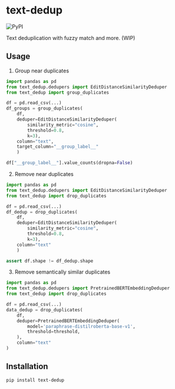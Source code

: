 # text-dedup
![PyPI](https://img.shields.io/pypi/v/text-dedup?style=plastic)

Text deduplication with fuzzy match and more. (WIP)

## Usage

1. Group near duplicates
```python
import pandas as pd
from text_dedup.dedupers import EditDistanceSimilarityDeduper
from text_dedup import group_duplicates

df = pd.read_csv(...)
df_groups = group_duplicates(
    df, 
    deduper=EditDistanceSimilarityDeduper(
        similarity_metric="cosine", 
        threshold=0.8, 
        k=3),
    column="text",
    target_column="__group_label__"
    )

df["__group_label__"].value_counts(dropna=False)
```

2. Remove near duplicates
```python
import pandas as pd
from text_dedup.dedupers import EditDistanceSimilarityDeduper
from text_dedup import drop_duplicates

df = pd.read_csv(...)
df_dedup = drop_duplicates(
    df, 
    deduper=EditDistanceSimilarityDeduper(
        similarity_metric="cosine", 
        threshold=0.8, 
        k=3),
    column="text"
    )

assert df.shape != df_dedup.shape
```

3. Remove semantically similar duplicates
```python
import pandas as pd
from text_dedup.dedupers import PretrainedBERTEmbeddingDeduper
from text_dedup import drop_duplicates

df = pd.read_csv(...)
data_dedup = drop_duplicates(
    df, 
    deduper=PretrainedBERTEmbeddingDeduper(
        model='paraphrase-distilroberta-base-v1',
        threshold=threshold, 
    ),
    column="text"
)
```

## Installation
```bash
pip install text-dedup
```